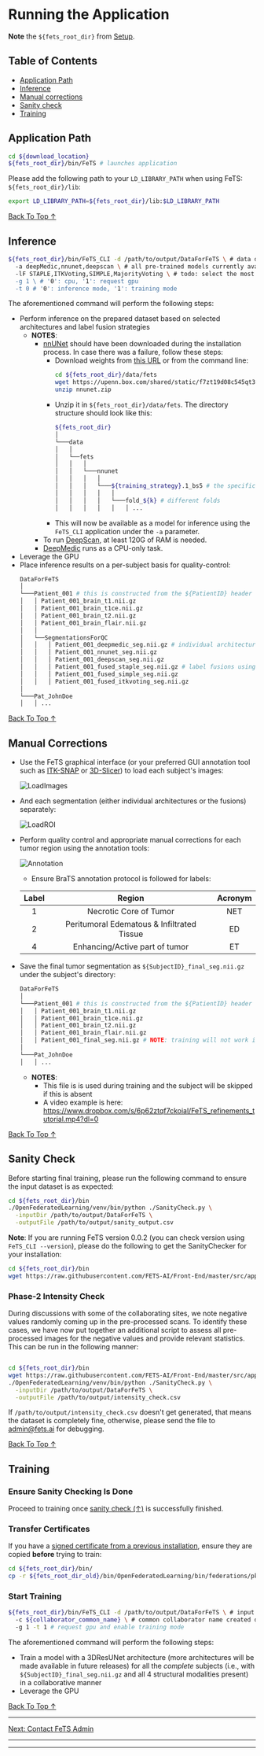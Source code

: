 # Running the Application

**Note** the `${fets_root_dir}` from [Setup](./setup.md#set-up-the-environment).

## Table of Contents
- [Application Path](#application-path)
- [Inference](#inference)
- [Manual corrections](#manual-corrections)
- [Sanity check](#sanity-check)
- [Training](#training)

## Application Path

```bash
cd ${download_location}
${fets_root_dir}/bin/FeTS # launches application
```

Please add the following path to your `LD_LIBRARY_PATH` when using FeTS: `${fets_root_dir}/lib`:
```bash
export LD_LIBRARY_PATH=${fets_root_dir}/lib:$LD_LIBRARY_PATH
```

[Back To Top &uarr;](#table-of-contents)

## Inference

```bash
${fets_root_dir}/bin/FeTS_CLI -d /path/to/output/DataForFeTS \ # data directory after invoking ${fets_root_dir}/bin/PrepareDataset
  -a deepMedic,nnunet,deepscan \ # all pre-trained models currently available in FeTS see notes below for more details
  -lF STAPLE,ITKVoting,SIMPLE,MajorityVoting \ # todo: select the most appropriate after Ujjwal's analysis
  -g 1 \ # '0': cpu, '1': request gpu
  -t 0 # '0': inference mode, '1': training mode
```

The aforementioned command will perform the following steps:
- Perform inference on the prepared dataset based on selected architectures and label fusion strategies
  - **NOTES**: 
    - [nnUNet](https://doi.org/10.1038/s41592-020-01008-z) should have been downloaded during the installation process. In case there was a failure, follow these steps:
      - Download weights from [this URL](https://upenn.box.com/v/fets-weights-nnunet) or from the command line:
        ```bash
        cd ${fets_root_dir}/data/fets
        wget https://upenn.box.com/shared/static/f7zt19d08c545qt3tcaeg7b37z6qafum.zip -O nnunet.zip
        unzip nnunet.zip
        ```
      - Unzip it in `${fets_root_dir}/data/fets`. The directory structure should look like this:
        ```bash
        ${fets_root_dir}
        │
        └───data 
        │   │
        │   └──fets
        │   │   │
        │   │   └───nnunet
        │   │   │   │
        │   │   │   └───${training_strategy}.1_bs5 # the specific training strategy
        │   │   │   │   │
        │   │   │   │   └───fold_${k} # different folds
        │   │   │   │   │   │ ...
        ```
      - This will now be available as a model for inference using the `FeTS_CLI` application under the `-a` parameter.
    - To run [DeepScan](https://doi.org/10.1007/978-3-030-11726-9_40), at least 120G of RAM is needed. 
    - [DeepMedic](https://doi.org/10.1016/j.media.2016.10.004) runs as a CPU-only task.
- Leverage the GPU
- Place inference results on a per-subject basis for quality-control:
  ```bash
  DataForFeTS
  │
  └───Patient_001 # this is constructed from the ${PatientID} header of CSV
  │   │ Patient_001_brain_t1.nii.gz
  │   │ Patient_001_brain_t1ce.nii.gz
  │   │ Patient_001_brain_t2.nii.gz
  │   │ Patient_001_brain_flair.nii.gz
  │   │
  │   └──SegmentationsForQC
  │   │   │ Patient_001_deepmedic_seg.nii.gz # individual architecture results
  │   │   │ Patient_001_nnunet_seg.nii.gz
  │   │   │ Patient_001_deepscan_seg.nii.gz
  │   │   │ Patient_001_fused_staple_seg.nii.gz # label fusions using different methods
  │   │   │ Patient_001_fused_simple_seg.nii.gz
  │   │   │ Patient_001_fused_itkvoting_seg.nii.gz
  │
  └───Pat_JohnDoe
  │   │ ...
  ```

[Back To Top &uarr;](#table-of-contents)

## Manual Corrections
- Use the FeTS graphical interface (or your preferred GUI annotation tool such as [ITK-SNAP](http://www.itksnap.org/pmwiki/pmwiki.php) or [3D-Slicer](https://www.slicer.org/)) to load each subject's images:

  ![LoadImages](./images/loadImages.png)
- And each segmentation (either individual architectures or the fusions) separately:

  ![LoadROI](./images/loadROI.png)
- Perform quality control and appropriate manual corrections for each tumor region using the annotation tools:

  ![Annotation](./images/drawing_resize.png)
  - Ensure BraTS annotation protocol is followed for labels:

  | Label |  Region  | Acronym |
  |:-----:|:--------:|:-------:|
  |   1   |    Necrotic Core of Tumor   |   NET   |
  |   2   |   Peritumoral Edematous & Infiltrated Tissue   |    ED   |
  |   4   | Enhancing/Active part of tumor |    ET   |
  
- Save the final tumor segmentation as `${SubjectID}_final_seg.nii.gz` under the subject's directory:
  ```bash
  DataForFeTS
  │
  └───Patient_001 # this is constructed from the ${PatientID} header of CSV
  │   │ Patient_001_brain_t1.nii.gz
  │   │ Patient_001_brain_t1ce.nii.gz
  │   │ Patient_001_brain_t2.nii.gz
  │   │ Patient_001_brain_flair.nii.gz
  │   │ Patient_001_final_seg.nii.gz # NOTE: training will not work if this is absent!!!
  │
  └───Pat_JohnDoe
  │   │ ...
  ```
  - **NOTES**:
    - This file is is used during training and the subject will be skipped if this is absent
    - A video example is here: https://www.dropbox.com/s/6p62ztqf7ckoial/FeTS_refinements_tutorial.mp4?dl=0

[Back To Top &uarr;](#table-of-contents)

## Sanity Check

Before starting final training, please run the following command to ensure the input dataset is as expected:

```bash
cd ${fets_root_dir}/bin
./OpenFederatedLearning/venv/bin/python ./SanityCheck.py \
  -inputDir /path/to/output/DataForFeTS \
  -outputFile /path/to/output/sanity_output.csv
```

**Note**: If you are running FeTS version 0.0.2 (you can check version using ```FeTS_CLI --version```), please do the following to get the SanityChecker for your installation:

```bash
cd ${fets_root_dir}/bin
wget https://raw.githubusercontent.com/FETS-AI/Front-End/master/src/applications/SanityCheck.py
```

### Phase-2 Intensity Check

During discussions with some of the collaborating sites, we note negative values randomly coming up in the pre-processed scans. To identify these cases, we have now put together an additional script to assess all pre-processed images for the negative values and provide relevant statistics. This can be run in the following manner:

```bash

cd ${fets_root_dir}/bin
wget https://raw.githubusercontent.com/FETS-AI/Front-End/master/src/applications/Phase2_IntensityCheck.py
./OpenFederatedLearning/venv/bin/python ./SanityCheck.py \
  -inputDir /path/to/output/DataForFeTS \
  -outputFile /path/to/output/intensity_check.csv
```

If `/path/to/output/intensity_check.csv` doesn't get generated, that means the dataset is completely fine, otherwise, please send the file to admin@fets.ai for debugging.  

[Back To Top &uarr;](#table-of-contents)

## Training

### Ensure Sanity Checking Is Done

Proceed to training once [sanity check (&uarr;)](#sanity-check) is successfully finished.
### Transfer Certificates

If you have a [signed certificate from a previous installation](https://fets-ai.github.io/Front-End/setup#set-up-the-collaborator), ensure they are copied **before** trying to train:
```bash
cd ${fets_root_dir}/bin/
cp -r ${fets_root_dir_old}/bin/OpenFederatedLearning/bin/federations/pki/client ./OpenFederatedLearning/bin/federations/pki
```

### Start Training

```bash
${fets_root_dir}/bin/FeTS_CLI -d /path/to/output/DataForFeTS \ # input data, ensure "final_seg" is present for each subject
  -c ${collaborator_common_name} \ # common collaborator name created during setup
  -g 1 -t 1 # request gpu and enable training mode
```
The aforementioned command will perform the following steps:
- Train a model with a 3DResUNet architecture (more architectures will be made available in future releases) for all the *complete* subjects (i.e., with `${SubjectID}_final_seg.nii.gz` and all 4 structural modalities present) in a collaborative manner
- Leverage the GPU

[Back To Top &uarr;](#table-of-contents)

---
<a href="mailto:admin@fets.ai">Next: Contact FeTS Admin</a>

---

---
